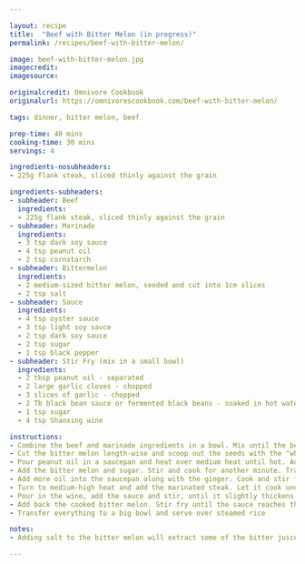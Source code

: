 ```yaml
---

layout: recipe
title:  "Beef with Bitter Melon (in progress)"
permalink: /recipes/beef-with-bitter-melon/

image: beef-with-bitter-melon.jpg
imagecredit: 
imagesource: 

originalcredit: Omnivore Cookbook
originalurl: https://omnivorescookbook.com/beef-with-bitter-melon/

tags: dinner, bitter melon, beef

prep-time: 40 mins
cooking-time: 30 mins
servings: 4

ingredients-nosubheaders:
- 225g flank steak, sliced thinly against the grain

ingredients-subheaders:
- subheader: Beef
  ingredients: 
  - 225g flank steak, sliced thinly against the grain
- subheader: Marinade
  ingredients: 
  - 3 tsp dark soy sauce
  - 4 tsp peanut oil
  - 2 tsp cornstarch
- subheader: Bittermelon
  ingredients: 
  - 2 medium-sized bitter melon, seeded and cut into 1cm slices
  - 2 tsp salt
- subheader: Sauce
  ingredients: 
  - 4 tsp oyster sauce
  - 3 tsp light soy sauce
  - 2 tsp dark soy sauce
  - 2 tsp sugar
  - 1 tsp black pepper
- subheader: Stir Fry (mix in a small bowl)
  ingredients: 
  - 2 tbsp peanut oil - separated
  - 2 large garlic cloves - chopped
  - 3 slices of garlic - chopped
  - 2 Tb black bean sauce or fermented black beans - soaked in hot water for 1 minute, drained and mashed
  - 1 tsp sugar
  - 4 tsp Shaoxing wine

instructions:
- Combine the beef and marinade ingredients in a bowl. Mix until the beef is fully coated. Set aside for it to marinade for 15 minutes
- Cut the bitter melon length-wise and scoop out the seeds with the "white sponge" attached to it. Slice the bitter melon into half-moon shape so it will cook evenly and won't fall apart. Sprinkle salt over it and toss with your hand until it is coated well. Let it sit for 10 minutes. Rinse off the salt. Blanch the bitter melon in boiling water for 1 minute. Drain out the hot water and rinse it under cold tap water to stop the cooking. Drain and place the bitter melon into a bowl
- Pour peanut oil in a saucepan and heat over medium heat until hot. Add the garlic and black bean sauce, then stir for 30 seconds to release the fragrance. Lower the heat if the black bean sauce starts to burn
- Add the bitter melon and sugar. Stir and cook for another minute. Transfer everything to a big bowl and set side
- Add more oil into the saucepan along with the ginger. Cook and stir for 30 seconds
- Turn to medium-high heat and add the marinated steak. Let it cook undisturbed for 1 minute or until the bottom is browned. Flip the meat and cook until the other side is browned. It is okay if the inside of the beef is still slightly pink
- Pour in the wine, add the sauce and stir, until it slightly thickens
- Add back the cooked bitter melon. Stir fry until the sauce reaches the desired consistency and everything is evenly coated
- Transfer everything to a big bowl and serve over steamed rice

notes:
- Adding salt to the bitter melon will extract some of the bitter juice from the bitter melon. Blanching it in boiling water is also done to further reduce the bitterness

---
```

